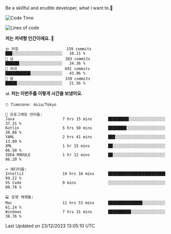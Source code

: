 Be a skillful and erudite developer, what I want to.👶

<!--START_SECTION:waka-->
![Code Time](http://img.shields.io/badge/Code%20Time-374%20hrs%2053%20mins-blue)

![Lines of code](https://img.shields.io/badge/%EC%A0%80%EB%8A%94%20%EC%97%AC%ED%83%9C%EA%B9%8C%EC%A7%80%20-748.1%20thousand%20%EC%A4%84%EC%9D%98%20%EC%BD%94%EB%93%9C%EB%A5%BC%20%EC%9E%91%EC%84%B1%ED%96%88%EC%96%B4%EC%9A%94.-blue)

**저는 저녁형 인간이에요. 🦉** 

```text
🌞 아침                     159 commits         ███░░░░░░░░░░░░░░░░░░░░░░   10.11 % 
🌆 낮　                     383 commits         ██████░░░░░░░░░░░░░░░░░░░   24.36 % 
🌃 저녁                     691 commits         ███████████░░░░░░░░░░░░░░   43.96 % 
🌙 밤　                     339 commits         █████░░░░░░░░░░░░░░░░░░░░   21.56 % 
```


📊 **저는 이번주를 이렇게 시간을 보냈어요.** 

```text
🕑︎ Timezone: Asia/Tokyo

💬 프로그래밍 언어들: 
Java                     7 hrs 15 mins       █████████░░░░░░░░░░░░░░░░   37.31 % 
Kotlin                   5 hrs 50 mins       ████████░░░░░░░░░░░░░░░░░   30.08 % 
YAML                     2 hrs 41 mins       ███░░░░░░░░░░░░░░░░░░░░░░   13.89 % 
XML                      1 hr 15 mins        ██░░░░░░░░░░░░░░░░░░░░░░░   06.50 % 
IDEA_MODULE              1 hr 12 mins        ██░░░░░░░░░░░░░░░░░░░░░░░   06.20 % 

🔥 에디터들: 
IntelliJ                 19 hrs 16 mins      █████████████████████████   99.22 % 
VS Code                  9 mins              ░░░░░░░░░░░░░░░░░░░░░░░░░   00.78 % 

💻 운영 체제들: 
Mac                      11 hrs 53 mins      ███████████████░░░░░░░░░░   61.24 % 
Windows                  7 hrs 31 mins       ██████████░░░░░░░░░░░░░░░   38.76 % 
```


 Last Updated on 23/12/2023 13:05:10 UTC
<!--END_SECTION:waka-->
